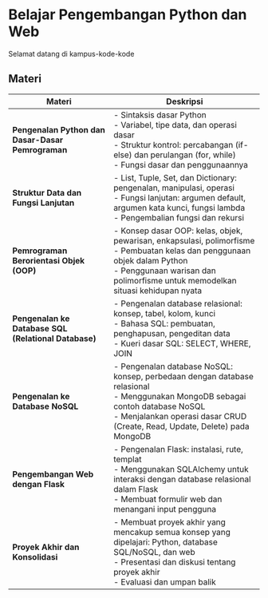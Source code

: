 # Belajar Pengembangan Python dan Web

Selamat datang di kampus-kode-kode

## Materi

| Materi                                               | Deskripsi                                                                                                                                                                                                          |
| ---------------------------------------------------- | ------------------------------------------------------------------------------------------------------------------------------------------------------------------------------------------------------------------ |
| **Pengenalan Python dan Dasar-Dasar Pemrograman**    | - Sintaksis dasar Python<br> - Variabel, tipe data, dan operasi dasar<br> - Struktur kontrol: percabangan (if-else) dan perulangan (for, while)<br> - Fungsi dasar dan penggunaannya                               |
| **Struktur Data dan Fungsi Lanjutan**                | - List, Tuple, Set, dan Dictionary: pengenalan, manipulasi, operasi<br> - Fungsi lanjutan: argumen default, argumen kata kunci, fungsi lambda<br> - Pengembalian fungsi dan rekursi                                |
| **Pemrograman Berorientasi Objek (OOP)**             | - Konsep dasar OOP: kelas, objek, pewarisan, enkapsulasi, polimorfisme<br> - Pembuatan kelas dan penggunaan objek dalam Python<br> - Penggunaan warisan dan polimorfisme untuk memodelkan situasi kehidupan nyata  |
| **Pengenalan ke Database SQL (Relational Database)** | - Pengenalan database relasional: konsep, tabel, kolom, kunci<br> - Bahasa SQL: pembuatan, penghapusan, pengeditan data<br> - Kueri dasar SQL: SELECT, WHERE, JOIN                                                 |
| **Pengenalan ke Database NoSQL**                     | - Pengenalan database NoSQL: konsep, perbedaan dengan database relasional<br> - Menggunakan MongoDB sebagai contoh database NoSQL<br> - Menjalankan operasi dasar CRUD (Create, Read, Update, Delete) pada MongoDB |
| **Pengembangan Web dengan Flask**                    | - Pengenalan Flask: instalasi, rute, templat<br> - Menggunakan SQLAlchemy untuk interaksi dengan database relasional dalam Flask<br> - Membuat formulir web dan menangani input pengguna                           |
| **Proyek Akhir dan Konsolidasi**                     | - Membuat proyek akhir yang mencakup semua konsep yang dipelajari: Python, database SQL/NoSQL, dan web<br> - Presentasi dan diskusi tentang proyek akhir<br> - Evaluasi dan umpan balik                            |
